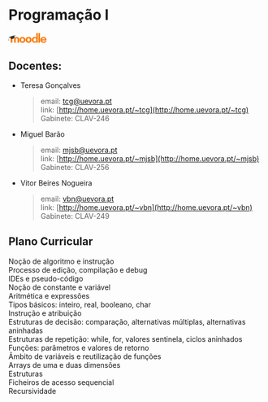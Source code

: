 # Programação I  
[ <img width="75px" src="https://github.com/GBarradas/GBarradas/blob/main/img/moodle.png?raw=true">](https://www.moodle.uevora.pt/2021/course/view.php?id=759)
## Docentes:
- Teresa Gonçalves
  > email: [tcg@uevora.pt](tcg@uevora.pt)  
    link: [http://home.uevora.pt/~tcg](http://home.uevora.pt/~tcg)  
    Gabinete: CLAV-246
- Miguel Barão
  > email: [mjsb@uevora.pt](mjsb@uevora.pt)   
    link: [http://home.uevora.pt/~mjsb](http://home.uevora.pt/~mjsb)  
    Gabinete: CLAV-256
- Vitor Beires Nogueira
  > email: [vbn@uevora.pt](vbn@uevora.pt)  
    link: [http://home.uevora.pt/~vbn](http://home.uevora.pt/~vbn)  
    Gabinete: CLAV-249

## Plano Curricular
Noção de algoritmo e instrução  
Processo de edição, compilação e debug  
IDEs e pseudo-código  
Noção de constante e variável  
Aritmética e expressões  
Tipos básicos: inteiro, real, booleano, char  
Instrução e atribuição  
Estruturas de decisão: comparação, alternativas múltiplas, alternativas aninhadas  
Estruturas de repetição: while, for, valores sentinela, ciclos aninhados  
Funções: parâmetros e valores de retorno  
Âmbito de variáveis e reutilização de funções  
Arrays de uma e duas dimensões  
Estruturas  
Ficheiros de acesso sequencial  
Recursividade
